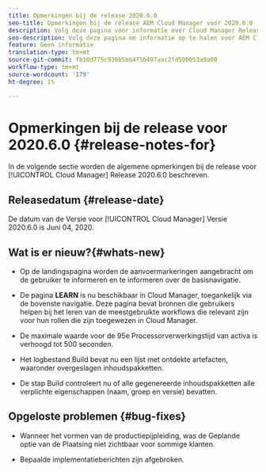 ```yaml
---
title: Opmerkingen bij de release 2020.6.0
seo-title: Opmerkingen bij de release AEM Cloud Manager voor 2020.6.0
description: Volg deze pagina voor informatie over Cloud Manager Release 2020.6.0
seo-description: Volg deze pagina om informatie op te halen voor AEM Cloud Manager Release 2020.6.0
feature: Geen informatie
translation-type: tm+mt
source-git-commit: fb10d775c930b5bb475b497aac2fd59b053a9a00
workflow-type: tm+mt
source-wordcount: '179'
ht-degree: 1%

---
```


# Opmerkingen bij de release voor 2020.6.0 {#release-notes-for}

In de volgende sectie worden de algemene opmerkingen bij de release voor [!UICONTROL Cloud Manager] Release 2020.6.0 beschreven.

## Releasedatum {#release-date}

De datum van de Versie voor [!UICONTROL Cloud Manager] Versie 2020.6.0 is Juni 04, 2020.

## Wat is er nieuw?{#whats-new}

* Op de landingspagina worden de aanvoermarkeringen aangebracht om de gebruiker te informeren en te informeren over de basisnavigatie.

* De pagina **LEARN** is nu beschikbaar in Cloud Manager, toegankelijk via de bovenste navigatie. Deze pagina bevat bronnen die gebruikers helpen bij het leren van de meestgebruikte workflows die relevant zijn voor hun rollen die zijn toegewezen in Cloud Manager.

* De maximale waarde voor de 95e Processorverwerkingstijd van activa is verhoogd tot 500 seconden.

* Het logbestand Build bevat nu een lijst met ontdekte artefacten, waaronder overgeslagen inhoudspakketten.

* De stap Build controleert nu of alle gegenereerde inhoudspakketten alle verplichte eigenschappen (naam, groep en versie) bevatten.

## Opgeloste problemen {#bug-fixes}

* Wanneer het vormen van de productiepijpleiding, was de Geplande optie van de Plaatsing niet zichtbaar voor sommige klanten.

* Bepaalde implementatieberichten zijn afgebroken.
